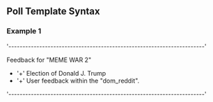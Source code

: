 Poll Template Syntax
----

[//]: http://redditpoll.com/


### Example 1

'----------------------------------------------------------------------'

Feedback for "MEME WAR 2"

- '+' Election of Donald J. Trump
- '+' User feedback within the "dom_reddit".

'----------------------------------------------------------------------'